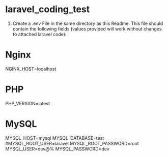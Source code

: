 # laravel_coding_test

1. Create a .env File in the same directory as this Readme. This file should contain the following fields (values provided will work without changes to attached laravel code):

# Nginx
NGINX_HOST=localhost

# PHP
PHP_VERSION=latest

# MySQL
MYSQL_HOST=mysql
MYSQL_DATABASE=test
#MYSQL_ROOT_USER=laravel
MYSQL_ROOT_PASSWORD=root
MYSQL_USER=dev\@\%
MYSQL_PASSWORD=dev
